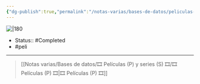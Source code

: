 ```yaml
---
{"dg-publish":true,"permalink":"/notas-varias/bases-de-datos/peliculas-p-y-series-s/p-one-piece-film-strong-world/"}
---
```



![|180](https://m.media-amazon.com/images/M/MV5BYWY0YjRhNzYtODYxZC00MTZjLTk0NTAtOWUzMDU4MDAzOTI5XkEyXkFqcGdeQXVyMjAwMzU2MDY@._V1_SX300.jpg)

- Status::  #Completed 
- #peli 

---

> [[Notas varias/Bases de datos/🎞️ Películas (P) y series (S) 🎞️/🎞️ Películas (P) 🎞️\|🎞️ Películas (P) 🎞️]]
